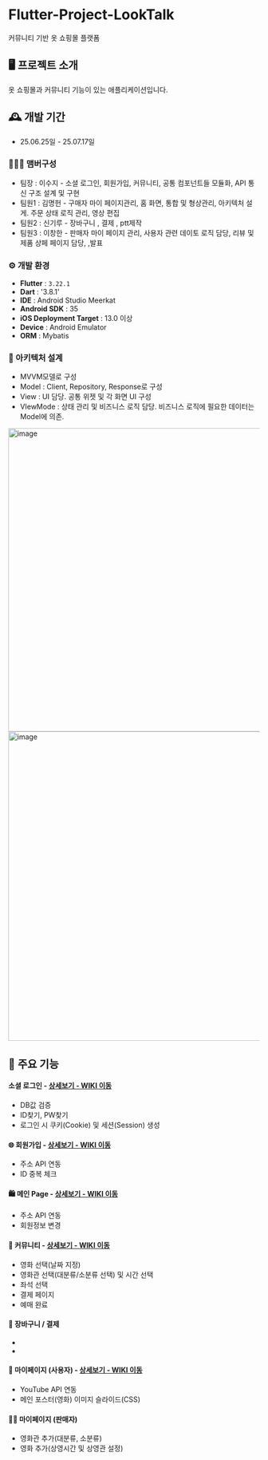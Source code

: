 # Flutter-Project-LookTalk
커뮤니티 기반 옷 쇼핑몰 플랫폼 


## 🖥️ 프로젝트 소개
옷 쇼핑몰과 커뮤니티 기능이 있는 애플리케이션입니다. 
<br>

## 🕰️ 개발 기간
* 25.06.25일 - 25.07.17일

### 🧑‍🤝‍🧑 맴버구성
 - 팀장  : 이수지 - 소셜 로그인, 회원가입, 커뮤니티, 공통 컴포넌트들 모듈화, API 통신 구조 설계 및 구현
 - 팀원1 : 김명헌 - 구매자 마이 페이지관리, 홈 화면, 통합 및 형상관리, 아키텍처 설게. 주문 상태 로직 관리, 영상 편집
 - 팀원2 : 신기루 - 장바구니 , 결제 , ptt제작
 - 팀원3 : 이창한 - 판매자 마이 페이지 관리, 사용자 관련 데이토 로직 담당, 리뷰 및 제품 상페 페이지 담당, ,발표   

### ⚙️ 개발 환경
- **Flutter** : `3.22.1`
- **Dart** : '3.8.1'
- **IDE** : Android Studio Meerkat 
- **Android SDK** : 35
- **iOS Deployment  Target** : 13.0 이상 
- **Device** : Android Emulator 
- **ORM** : Mybatis

### 📐 아키텍처 설계 
- MVVM모델로 구성
- Model : Client, Repository, Response로 구성
- View : UI 담당. 공통 위젯 및 각 화면 UI 구성
- VIewMode : 상태 관리 및 비즈니스 로직 담당. 비즈니스 로직에 필요한 데이터는 Model에 의존.
<img width="1192" height="608" alt="image" src="https://github.com/user-attachments/assets/f76a8eea-7eae-4038-9a23-1a4f9dc193ee" />
<img width="962" height="620" alt="image" src="https://github.com/user-attachments/assets/3179a9f6-bec3-4120-bc7c-a4dc754e6362" />





## 📌 주요 기능
#### 소셜 로그인 - <a href="https://github.com/LIKELION-Android-Bootcamp-4th/lookTalk/wiki/%EB%A1%9C%EA%B7%B8%EC%9D%B8-%ED%8E%98%EC%9D%B4%EC%A7%80" >상세보기 - WIKI 이동</a>
- DB값 검증
- ID찾기, PW찾기
- 로그인 시 쿠키(Cookie) 및 세션(Session) 생성

#### 🌐 회원가입 - <a href="https://github.com/chaehyuenwoo/SpringBoot-Project-MEGABOX/wiki/%EC%A3%BC%EC%9A%94-%EA%B8%B0%EB%8A%A5-%EC%86%8C%EA%B0%9C(Member)" >상세보기 - WIKI 이동</a>
- 주소 API 연동
- ID 중복 체크
#### 🛍️ 메인 Page - <a href="https://github.com/chaehyuenwoo/SpringBoot-Project-MEGABOX/wiki/%EC%A3%BC%EC%9A%94-%EA%B8%B0%EB%8A%A5-%EC%86%8C%EA%B0%9C(Member)" >상세보기 - WIKI 이동</a>
- 주소 API 연동
- 회원정보 변경

#### 💬 커뮤니티 - <a href="https://github.com/chaehyuenwoo/SpringBoot-Project-MEGABOX/wiki/%EC%A3%BC%EC%9A%94-%EA%B8%B0%EB%8A%A5-%EC%86%8C%EA%B0%9C(%EC%98%81%ED%99%94-%EC%98%88%EB%A7%A4)" >상세보기 - WIKI 이동</a>
- 영화 선택(날짜 지정)
- 영화관 선택(대분류/소분류 선택) 및 시간 선택
- 좌석 선택
- 결제 페이지
- 예매 완료
#### 🛒 장바구니 / 결제
- 
-
#### 🙋 마이페이지 (사용자) - <a href="https://github.com/chaehyuenwoo/SpringBoot-Project-MEGABOX/wiki/%EC%A3%BC%EC%9A%94-%EA%B8%B0%EB%8A%A5-%EC%86%8C%EA%B0%9C(%EB%A9%94%EC%9D%B8-Page)" >상세보기 - WIKI 이동</a>
- YouTube API 연동
- 메인 포스터(영화) 이미지 슬라이드(CSS)

#### 👨‍💼 마이페이지 (판매자)  
- 영화관 추가(대분류, 소분류)
- 영화 추가(상영시간 및 상영관 설정)
